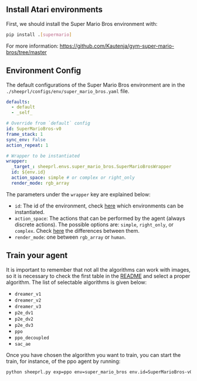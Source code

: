 ## Install Atari environments
First, we should install the Super Mario Bros environment with:

```bash
pip install .[supermario]
```

For more information: https://github.com/Kautenja/gym-super-mario-bros/tree/master

## Environment Config
The default configurations of the Super Mario Bros environment are in the `./sheeprl/configs/env/super_mario_bros.yaml` file.

```yaml
defaults:
  - default
  - _self_

# Override from `default` config
id: SuperMarioBros-v0
frame_stack: 1
sync_env: False
action_repeat: 1

# Wrapper to be instantiated
wrapper:
  _target_: sheeprl.envs.super_mario_bros.SuperMarioBrosWrapper
  id: ${env.id}
  action_space: simple # or complex or right_only
  render_mode: rgb_array
```
The parameters under the `wrapper` key are explained below:
- `id`: The id of the environment, check [here](https://github.com/Kautenja/gym-super-mario-bros/tree/master) which environments can be instantiated.
- `action_space`: The actions that can be performed by the agent (always discrete actions). The possible options are: `simple`, `right_only`, or `complex`. Check [here](https://github.com/Kautenja/gym-super-mario-bros/blob/bcb8f10c3e3676118a7364a68f5c0eb287116d7a/gym_super_mario_bros/actions.py) the differences between them.
- `render_mode`: one between `rgb_array` or `human`.


## Train your agent

It is important to remember that not all the algorithms can work with images, so it is necessary to check the first table in the [README](../README.md) and select a proper algorithm.
The list of selectable algorithms is given below:
* `dreamer_v1`
* `dreamer_v2`
* `dreamer_v3`
* `p2e_dv1`
* `p2e_dv2`
* `p2e_dv3`
* `ppo`
* `ppo_decoupled`
* `sac_ae`

Once you have chosen the algorithm you want to train, you can start the train, for instance, of the ppo agent by running:

```bash
python sheeprl.py exp=ppo env=super_mario_bros env.id=SuperMarioBros-v0 algo.cnn_keys.encoder=[rgb] fabric.accelerator=cpu fabric.strategy=ddp fabric.devices=2 algo.mlp_keys.encoder=[]
```